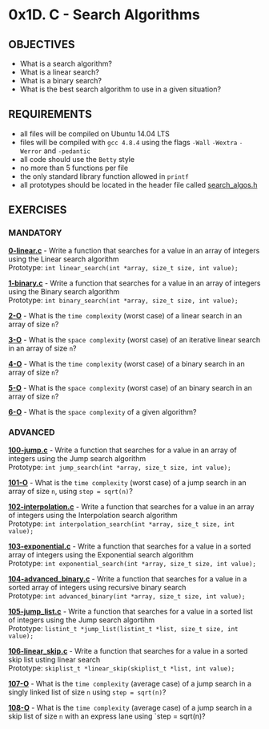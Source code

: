 # 0x1D. C - Search Algorithms

## OBJECTIVES   
   * What is a search algorithm?   
   * What is a linear search?   
   * What is a binary search?   
   * What is the best search algorithm to use in a given situation?   

## REQUIREMENTS   
   * all files will be compiled on Ubuntu 14.04 LTS
   * files will be compiled with `gcc 4.8.4` using the flags `-Wall` `-Wextra` `-Werror` and `-pedantic`
   * all code should use the `Betty` style
   * no more than 5 functions per file
   * the only standard library function allowed in `printf`   
   * all prototypes should be located in the header file called [search_algos.h](search_algos.h)   

## EXERCISES   

### MANDATORY   

**[0-linear.c](0-linear.c)** - Write a function that searches for a value in an array of integers using the Linear search algorithm   
Prototype: `int linear_search(int *array, size_t size, int value);`   

**[1-binary.c](1-binary.c)** - Write a function that searches for a value in an array of integers using the Binary search algorithm    
Prototype: `int binary_search(int *array, size_t size, int value);`   

**[2-O](2-O)** - What is the `time complexity` (worst case) of a linear search in an array of size `n`?   

**[3-O](3-O)** - What is the `space complexity` (worst case) of an iterative linear search in an array of size `n`?   

**[4-O](4-O)** - What is the `time complexity` (worst case) of a binary search in an array of size `n`?   

**[5-O](5-O)** - What is the `space complexity` (worst case) of an binary search in an array of size `n`? 

**[6-O](6-O)** - What is the `space complexity` of a given algorithm?   

### ADVANCED   

**[100-jump.c](100-jump.c)** - Write a function that searches for a value in an array of integers using the Jump search algorithm    
Prototype: `int jump_search(int *array, size_t size, int value);`   

**[101-O](101-O)** - What is the `time complexity` (worst case) of a  jump search in an array of size `n`, using `step = sqrt(n)`?   

**[102-interpolation.c](102-interpolation.c)** - Write a function that searches for a value in an array of integers using the Interpolation search algorithm   
Prototype: `int interpolation_search(int *array, size_t size, int value);`   

**[103-exponential.c](103-exponential.c)** - Write a function that searches for a value in a sorted array of integers using the Exponential search algorithm   
Prototype: `int exponential_search(int *array, size_t size, int value);`   

**[104-advanced_binary.c](104-advanced_binary.c)** - Write a function that searches for a value in a sorted array of integers using recursive binary search   
Prototype: `int advanced_binary(int *array, size_t size, int value);`   

**[105-jump_list.c](105-jump_list.c)** - Write a function that searches for a value in a sorted list of integers using the Jump search algortihm   
Prototype: `listint_t *jump_list(listint_t *list, size_t size, int value);`   

**[106-linear_skip.c](106-linear_skip.c)** - Write a function that searches for a value in a sorted skip list usting linear search   
Prototype: `skiplist_t *linear_skip(skiplist_t *list, int value);`   

**[107-O](107-O)** - What is the `time complexity` (average case) of a jump search in a singly linked list of size `n` using `step = sqrt(n)`?   

**[108-O](108-O)** - What is the `time complexity` (average case) of a jump search in a skip list of size `n` with an express lane using `step = sqrt(n)?   
